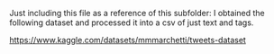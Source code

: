 Just including this file as a reference of this subfolder: I obtained the following dataset and processed it into a csv of just text and tags.

https://www.kaggle.com/datasets/mmmarchetti/tweets-dataset
